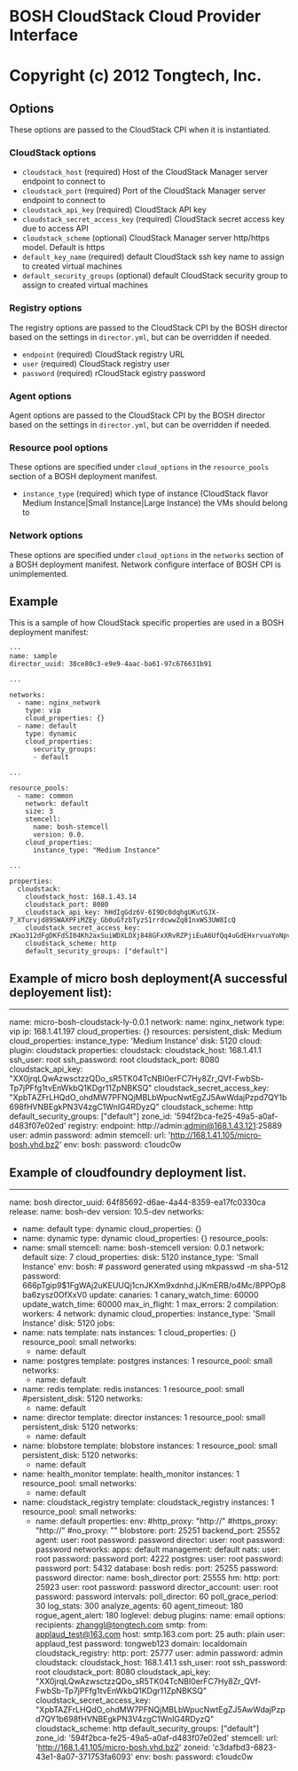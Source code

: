 # BOSH CloudStack Cloud Provider Interface
# Copyright (c) 2012 Tongtech, Inc.


## Options

These options are passed to the CloudStack CPI when it is instantiated.

### CloudStack options

* `cloudstack_host` (required)
  Host of the CloudStack Manager server endpoint to connect to
* `cloudstack_port` (required)
  Port of the CloudStack Manager server endpoint to connect to
* `cloudstack_api_key` (required)
  CloudStack API key
* `cloudstack_secret_access_key` (required)
  CloudStack secret access key due to access API
* `cloudstack_scheme` (optional)
  CloudStack Manager server http/https model. Default is https
* `default_key_name` (required)
  default CloudStack ssh key name to assign to created virtual machines
* `default_security_groups` (optional)
  default CloudStack security group to assign to created virtual machines


### Registry options

The registry options are passed to the CloudStack CPI by the BOSH director based on the settings in `director.yml`, but can be overridden if needed.

* `endpoint` (required)
  CloudStack registry URL
* `user` (required)
  CloudStack registry user
* `password` (required)
  rCloudStack egistry password

### Agent options

Agent options are passed to the CloudStack  CPI by the BOSH director based on the settings in `director.yml`, but can be overridden if needed.

### Resource pool options

These options are specified under `cloud_options` in the `resource_pools` section of a BOSH deployment manifest.

* `instance_type` (required)
  which type of instance (CloudStack flavor Medium Instance|Small Instance|Large Instance) the VMs should belong to


### Network options

These options are specified under `cloud_options` in the `networks` section of a BOSH deployment manifest.
Network configure interface of BOSH CPI is unimplemented.


 

## Example

This is a sample of how CloudStack specific properties are used in a BOSH deployment manifest:

    ---
    name: sample
    director_uuid: 38ce80c3-e9e9-4aac-ba61-97c676631b91

    ...

    networks:
      - name: nginx_network
        type: vip
        cloud_properties: {}
      - name: default
        type: dynamic
        cloud_properties:
          security_groups:
          - default

    ...

    resource_pools:
      - name: common
        network: default
        size: 3
        stemcell:
          name: bosh-stemcell
          version: 0.0.
        cloud_properties:
          instance_type: "Medium Instance"

    ...

    properties:
      cloudstack:
        cloudstack_host: 168.1.43.14
        cloudstack_port: 8080
        cloudstack_api_key: hHdIgGdz6V-6I9Dc0dqhgUKutGJX-7_XTurvjd89SWAXPFiMZEy_Gb0uGfzbTyzS1rrdcwwZq81nxWS3UW8IcQ
        cloudstack_secret_access_key: zKao312dFgDKFdSI04Kh2axSuiWDXLDXj848GFxXRvRZPjiEuA6UfQq4uGdEHxrvuaYoNpv3_SBWfRqX6lPIwg
        cloudstack_scheme: http
        default_security_groups: ["default"]
        


## Example of micro bosh deployment(A successful deployement list):
  ---
  name: micro-bosh-cloudstack-ly-0.0.1
  network:
    name: nginx_network
    type: vip
    ip: 168.1.41.197
    cloud_properties: {}
  resources:
    persistent_disk: Medium
    cloud_properties:
      instance_type: 'Medium Instance'
      disk: 5120
  cloud:
    plugin: cloudstack
    properties:
      cloudstack:
        cloudstack_host: 168.1.41.1
        ssh_user: root
        ssh_password: root
        cloudstack_port: 8080
        cloudstack_api_key: "XX0jrqLQwAzwsctzzQDo_sR5TK04TcNBI0erFC7Hy8Zr_QVf-FwbSb-Tp7jPFfg1tvEnWkbQ1KDgr11ZpNBKSQ"
        cloudstack_secret_access_key: "XpbTAZFrLHQdO_ohdMW7PFNQjMBLbWpucNwtEgZJ5AwWdajPzpd7QY1b698fHVNBEgkPN3V4zgC1WnIG4RDyzQ"
        cloudstack_scheme: http
        default_security_groups: ["default"]
        zone_id: '594f2bca-fe25-49a5-a0af-d483f07e02ed'
      registry:
        endpoint: http://admin:admin@168.1.43.121:25889
        user: admin
        password: admin
      stemcell:
        url: 'http://168.1.41.105/micro-bosh.vhd.bz2'
  env:
    bosh:
      password: c1oudc0w
    
## Example of cloudfoundry deployment list.

---
name: bosh
director_uuid: 64f85692-d6ae-4a44-8359-ea17fc0330ca
release:
  name: bosh-dev
  version: 10.5-dev
networks:
- name: default
  type: dynamic
  cloud_properties: {}
- name: dynamic
  type: dynamic
  cloud_properties: {}
resource_pools:
- name: small
  stemcell:
    name: bosh-stemcell
    version: 0.0.1
  network: default
  size: 7
  cloud_properties:
    disk: 5120
    instance_type: 'Small Instance'
  env:
    bosh:
      # password generated using mkpasswd -m sha-512
      password: $6$66pTgip9$1FgWAj2uKEUUQj1cnJKXm9xdnhd.jJKmERB/o4Mc/8PPOp8ba6zysz0OfXxV0
update:
  canaries: 1
  canary_watch_time: 60000
  update_watch_time: 60000
  max_in_flight: 1
  max_errors: 2
compilation:
  workers: 4
  network: dynamic
  cloud_properties:
    instance_type: 'Small Instance'
    disk: 5120
jobs:
- name: nats
  template: nats
  instances: 1
  cloud_properties: {}
  resource_pool: small
  networks:
  - name: default
- name: postgres
  template: postgres
  instances: 1
  resource_pool: small
  networks:
  - name: default
- name: redis
  template: redis
  instances: 1
  resource_pool: small
  #persistent_disk: 5120
  networks:
  - name: default
- name: director
  template: director
  instances: 1
  resource_pool: small
  persistent_disk: 5120
  networks:
  - name: default
- name: blobstore
  template: blobstore
  instances: 1
  resource_pool: small
  persistent_disk: 5120
  networks:
  - name: default
- name: health_monitor
  template: health_monitor
  instances: 1
  resource_pool: small
  networks:
  - name: default
- name: cloudstack_registry
  template: cloudstack_registry
  instances: 1
  resource_pool: small
  networks:
  - name: default
properties:
  env:
    #http_proxy: "http://<proxy>"
    #https_proxy: "http://<proxy>"
    #no_proxy: ""
  blobstore:
    port: 25251
    backend_port: 25552
    agent:
      user: root
      password: password
    director:
      user: root
      password: password
  networks:
    apps: default
    management: default
  nats:
    user: root
    password: password
    port: 4222
  postgres:
    user: root
    password: password
    port: 5432
    database: bosh
  redis:
    port: 25255
    password: password
  director:
    name: bosh_director
    port: 25555
  hm:
    http:
      port: 25923
      user: root
      password: password
    director_account:
      user: root
      password: password
    intervals:
      poll_director: 60
      poll_grace_period: 30
      log_stats: 300
      analyze_agents: 60
      agent_timeout: 180
      rogue_agent_alert: 180
    loglevel: debug
    plugins:
      name: email
      options:
        recipients:
          zhanggl@tongtech.com
        smtp:
          from: applaud_test@163.com
          host: smtp.163.com
          port: 25
          auth: plain
          user: applaud_test
          password: tongweb123
          domain: localdomain
  cloudstack_registry:
      http:
        port: 25777
        user: admin
        password: admin
  cloudstack:
      cloudstack_host: 168.1.41.1
      ssh_user: root
      ssh_password: root
      cloudstack_port: 8080
      cloudstack_api_key: "XX0jrqLQwAzwsctzzQDo_sR5TK04TcNBI0erFC7Hy8Zr_QVf-FwbSb-Tp7jPFfg1tvEnWkbQ1KDgr11ZpNBKSQ"
      cloudstack_secret_access_key: "XpbTAZFrLHQdO_ohdMW7PFNQjMBLbWpucNwtEgZJ5AwWdajPzpd7QY1b698fHVNBEgkPN3V4zgC1WnIG4RDyzQ"
      cloudstack_scheme: http
      default_security_groups: ["default"]
      zone_id: '594f2bca-fe25-49a5-a0af-d483f07e02ed'
  stemcell:
      url: 'http://168.1.41.105/micro-bosh.vhd.bz2'
      zoneid: 'c3dafbd3-6823-43e1-8a07-371753fa6093'
env:
  bosh:
    password: c1oudc0w
